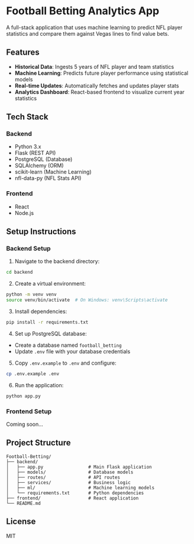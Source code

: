 # Football Betting Analytics App

A full-stack application that uses machine learning to predict NFL player statistics and compare them against Vegas lines to find value bets.

## Features

- **Historical Data**: Ingests 5 years of NFL player and team statistics
- **Machine Learning**: Predicts future player performance using statistical models
- **Real-time Updates**: Automatically fetches and updates player stats
- **Analytics Dashboard**: React-based frontend to visualize current year statistics

## Tech Stack

### Backend
- Python 3.x
- Flask (REST API)
- PostgreSQL (Database)
- SQLAlchemy (ORM)
- scikit-learn (Machine Learning)
- nfl-data-py (NFL Stats API)

### Frontend
- React
- Node.js

## Setup Instructions

### Backend Setup

1. Navigate to the backend directory:
```bash
cd backend
```

2. Create a virtual environment:
```bash
python -m venv venv
source venv/bin/activate  # On Windows: venv\Scripts\activate
```

3. Install dependencies:
```bash
pip install -r requirements.txt
```

4. Set up PostgreSQL database:
- Create a database named `football_betting`
- Update `.env` file with your database credentials

5. Copy `.env.example` to `.env` and configure:
```bash
cp .env.example .env
```

6. Run the application:
```bash
python app.py
```

### Frontend Setup

Coming soon...

## Project Structure

```
Football-Betting/
├── backend/
│   ├── app.py                 # Main Flask application
│   ├── models/                # Database models
│   ├── routes/                # API routes
│   ├── services/              # Business logic
│   ├── ml/                    # Machine learning models
│   └── requirements.txt       # Python dependencies
├── frontend/                  # React application
└── README.md
```

## License

MIT
